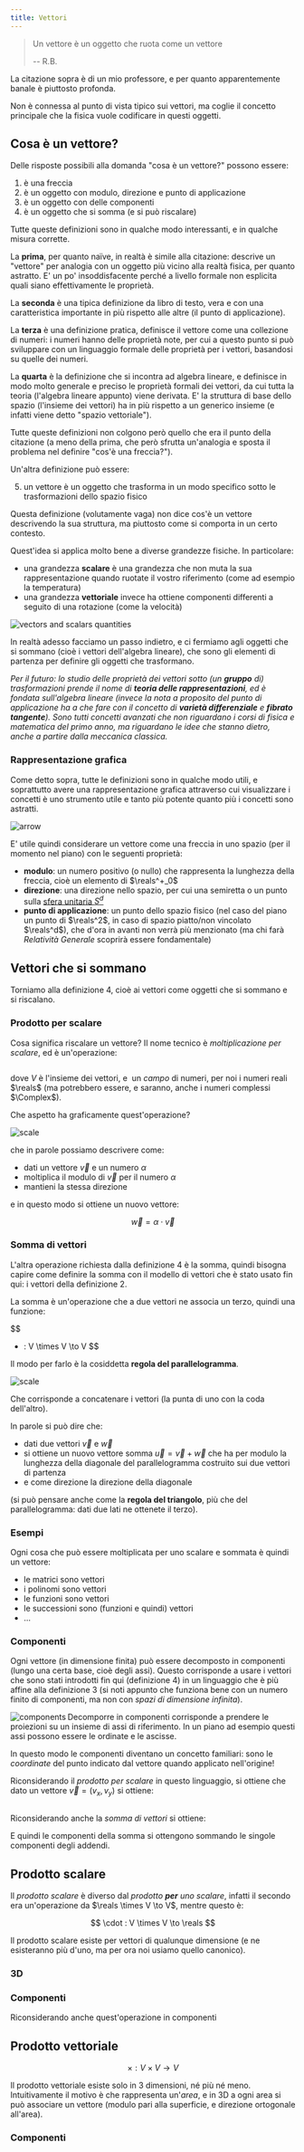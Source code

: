 ```yaml
---
title: Vettori
---
```


<script>
	import Definition from "$lib/envs/Definition.svelte";
	import Math from "$lib/envs/Math.svelte";
	import Img from "$lib/objs/Img.svelte";
</script>

> Un vettore è un oggetto che ruota come un vettore
>
> -- R.B.

La citazione sopra è di un mio professore, e per quanto apparentemente banale
è piuttosto profonda.

Non è connessa al punto di vista tipico sui vettori, ma coglie il concetto
principale che la fisica vuole codificare in questi oggetti.

## Cosa è un vettore?

Delle risposte possibili alla domanda "cosa è un vettore?" possono essere:

1. è una freccia
2. è un oggetto con modulo, direzione e punto di applicazione
3. è un oggetto con delle componenti
4. è un oggetto che si somma (e si può riscalare)

Tutte queste definizioni sono in qualche modo interessanti, e in qualche misura
corrette.

La **prima**, per quanto naïve, in realtà è simile alla citazione: descrive un
"vettore" per analogia con un oggetto più vicino alla realtà fisica, per quanto
astratto. E' un po' insoddisfacente perché a livello formale non esplicita quali
siano effettivamente le proprietà.

La **seconda** è una tipica definizione da libro di testo, vera e con una
caratteristica importante in più rispetto alle altre (il punto di applicazione).

La **terza** è una definizione pratica, definisce il vettore come una collezione di
numeri: i numeri hanno delle proprietà note, per cui a questo punto si può
sviluppare con un linguaggio formale delle proprietà per i vettori, basandosi su
quelle dei numeri.

La **quarta** è la definizione che si incontra ad algebra lineare, e definisce in
modo molto generale e preciso le proprietà formali dei vettori, da cui tutta la
teoria (l'algebra lineare appunto) viene derivata. E' la struttura di base dello
spazio (l'insieme dei vettori) ha in più rispetto a un generico insieme (e
infatti viene detto "spazio vettoriale").

Tutte queste definizioni non colgono però quello che era il punto della
citazione (a meno della prima, che però sfrutta un'analogia e sposta il problema
nel definire "cos'è una freccia?").

Un'altra definizione può essere:

5. un vettore è un oggetto che trasforma in un modo specifico sotto le
   trasformazioni dello spazio fisico

Questa definizione (volutamente vaga) non dice cos'è un vettore descrivendo la
sua struttura, ma piuttosto come si comporta in un certo contesto.

Quest'idea si applica molto bene a diverse grandezze fisiche. In particolare:

- una grandezza **scalare** è una grandezza che non muta la sua rappresentazione
  quando ruotate il vostro riferimento (come ad esempio la temperatura)
- una grandezza **vettoriale** invece ha ottiene componenti differenti a seguito
  di una rotazione (come la velocità)

<Img alt="vectors and scalars quantities" src="/2021-prepmath/vectors-scalars.png"/>

In realtà adesso facciamo un passo indietro, e ci fermiamo agli oggetti che si
sommano (cioè i vettori dell'algebra lineare), che sono gli elementi di partenza
per definire gli oggetti che trasformano.

*Per il futuro: lo studio delle proprietà dei vettori sotto (un **gruppo** di)
trasformazioni prende il nome di **teoria delle rappresentazioni**, ed è fondata
sull'algebra lineare (invece la nota a proposito del punto di applicazione ha
a che fare con il concetto di **varietà differenziale** e **fibrato tangente**).
Sono tutti concetti avanzati che non riguardano i corsi di fisica e matematica
del primo anno, ma riguardano le idee che stanno dietro, anche a partire dalla
meccanica classica.*

### Rappresentazione grafica

Come detto sopra, tutte le definizioni sono in qualche modo utili, e soprattutto
avere una rappresentazione grafica attraverso cui visualizzare i concetti è uno
strumento utile e tanto più potente quanto più i concetti sono astratti.

<Img alt="arrow" src="/2021-prepmath/vectors-arrow.png"/>

E' utile quindi considerare un vettore come una freccia in uno spazio (per il
momento nel piano) con le seguenti proprietà:

- **modulo**: un numero positivo (o nullo) che rappresenta la lunghezza della
  freccia, cioè un elemento di $\reals^+_0$
- **direzione**: una direzione nello spazio, per cui una semiretta o un punto
  sulla [sfera unitaria $S^d$](https://en.wikipedia.org/wiki/N-sphere)
- **punto di applicazione**: un punto dello spazio fisico (nel caso del piano
  un punto di $\reals^2$, in caso di spazio piatto/non vincolato $\reals^d$),
  che d'ora in avanti non verrà più menzionato (ma chi farà *Relatività
  Generale* scoprirà essere fondamentale)

## Vettori che si sommano

Torniamo alla definizione 4, cioè ai vettori come oggetti che si sommano e si
riscalano.

### Prodotto **per** scalare

Cosa significa riscalare un vettore? Il nome tecnico è *moltiplicazione per
scalare*, ed è un'operazione:

<Math display latex="\cdot : \mathbb{'{'}K{'}'} \times V \to V"/>

dove $V$ è l'insieme dei vettori, e <Math latex="\mathbb{'{'}K{'}'}"/> un
*campo* di numeri, per noi i numeri reali $\reals$ (ma potrebbero essere,
e saranno, anche i numeri complessi $\Complex$).

Che aspetto ha graficamente quest'operazione?

<Img alt="scale" src="/2021-prepmath/vectors-scale.png"/>

che in parole possiamo descrivere come:

- dati un vettore $\vec v$ e un numero $\alpha$
- moltiplica il modulo di $\vec v$ per il numero $\alpha$
- mantieni la stessa direzione

e in questo modo si ottiene un nuovo vettore:

$$
\vec w =  \alpha \cdot \vec v
$$

### Somma di vettori

L'altra operazione richiesta dalla definizione 4 è la somma, quindi bisogna
capire come definire la somma con il modello di vettori che è stato usato fin
qui: i vettori della definizione 2.

La somma è un'operazione che a due vettori ne associa un terzo, quindi una
funzione:

$$
+ : V \times V \to V
$$

Il modo per farlo è la cosiddetta **regola del parallelogramma**.

<Img alt="scale" src="/2021-prepmath/vectors-sum.png"/>

Che corrisponde a concatenare i vettori (la punta di uno con la coda
dell'altro).

In parole si può dire che:

- dati due vettori $\vec v$ e $\vec w$
- si ottiene un nuovo vettore somma $\vec u = \vec v + \vec w$ che ha per modulo
  la lunghezza della diagonale del parallelogramma costruito sui due vettori di
  partenza
- e come direzione la direzione della diagonale

(si può pensare anche come la **regola del triangolo**, più che del
parallelogramma: dati due lati ne ottenete il terzo).

### Esempi

Ogni cosa che può essere moltiplicata per uno scalare e sommata è quindi un
vettore:

- le matrici sono vettori
- i polinomi sono vettori
- le funzioni sono vettori
- le successioni sono (funzioni e quindi) vettori
- ...

### Componenti

Ogni vettore (in dimensione finita) può essere decomposto in componenti (lungo
una certa base, cioè degli assi).
Questo corrisponde a usare i vettori che sono stati introdotti fin qui
(definizione 4) in un linguaggio che è più affine alla definizione 3 (si noti
appunto che funziona bene con un numero finito di componenti, ma non con *spazi
di dimensione infinita*).

<Img alt="components" src="/2021-prepmath/vectors-components.png" align="left"/>

Decomporre in componenti corrisponde a prendere le proiezioni su un insieme di
assi di riferimento. In un piano ad esempio questi assi possono essere le
ordinate e le ascisse.

In questo modo le componenti diventano un concetto familiari: sono le
*coordinate* del punto indicato dal vettore quando applicato nell'origine!

Riconsiderando il *prodotto per scalare* in questo linguaggio, si ottiene che
dato un vettore $\vec v  = (v_x, v_y)$ si ottiene:

<Math display latex="\vec w = \alpha \vec v = \alpha \begin{'{'}pmatrix{'}'} v_x \\
v_y \end{'{'}pmatrix{'}'} = \begin{'{'}pmatrix{'}'} \alpha v_x \\
\alpha v_y \end{'{'}pmatrix{'}'}"/>

Riconsiderando anche la *somma di vettori* si ottiene:
<Math display latex="\vec u = \vec v + \vec w = \begin{'{'}pmatrix{'}'} v_x \\
v_y \end{'{'}pmatrix{'}'} + \begin{'{'}pmatrix{'}'} w_x \\
w_y \end{'{'}pmatrix{'}'} = \begin{'{'}pmatrix{'}'} v_x + w_x \\
v_y + w_y \end{'{'}pmatrix{'}'} = \begin{'{'}pmatrix{'}'} u_x \\
u_y \end{'{'}pmatrix{'}'}"/>

E quindi le componenti della somma si ottengono sommando le singole componenti
degli addendi.

## Prodotto scalare

Il *prodotto scalare* è diverso dal *prodotto **per** uno scalare*, infatti il
secondo era un'operazione da $\reals \times V \to V$, mentre questo è:

$$
\cdot : V \times V \to \reals
$$

Il prodotto scalare esiste per vettori di qualunque dimensione (e ne esisteranno
più d'uno, ma per ora noi usiamo quello canonico).

### 3D

### Componenti

Riconsiderando anche quest'operazione in componenti 

## Prodotto vettoriale

$$
\times : V \times V \to V
$$

Il prodotto vettoriale esiste solo in $3$ dimensioni, né più né meno.
Intuitivamente il motivo è che rappresenta un'*area*, e in 3D a ogni area si può
associare un vettore (modulo pari alla superficie, e direzione ortogonale
all'area).

### Componenti


<!-- vim: set spelllang=it: -->
